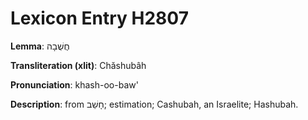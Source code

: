 # Lexicon Entry H2807

**Lemma**: חֲשֻׁבָה

**Transliteration (xlit)**: Chăshubâh

**Pronunciation**: khash-oo-baw'

**Description**:
from חָשַׁב; estimation; Cashubah, an Israelite; Hashubah.
